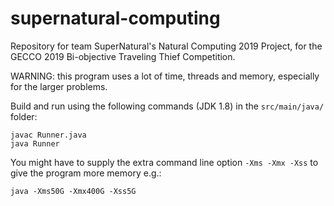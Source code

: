 # supernatural-computing
Repository for team SuperNatural's Natural Computing 2019 Project, for the GECCO 2019 Bi-objective Traveling Thief Competition.

WARNING: this program uses a lot of time, threads and memory, especially for the larger problems.

Build and run using the following commands (JDK 1.8) in the `src/main/java/` folder:
```
javac Runner.java
java Runner
```

You might have to supply the extra command line option `-Xms -Xmx -Xss` to give the program more memory e.g.:
```
java -Xms50G -Xmx400G -Xss5G
```